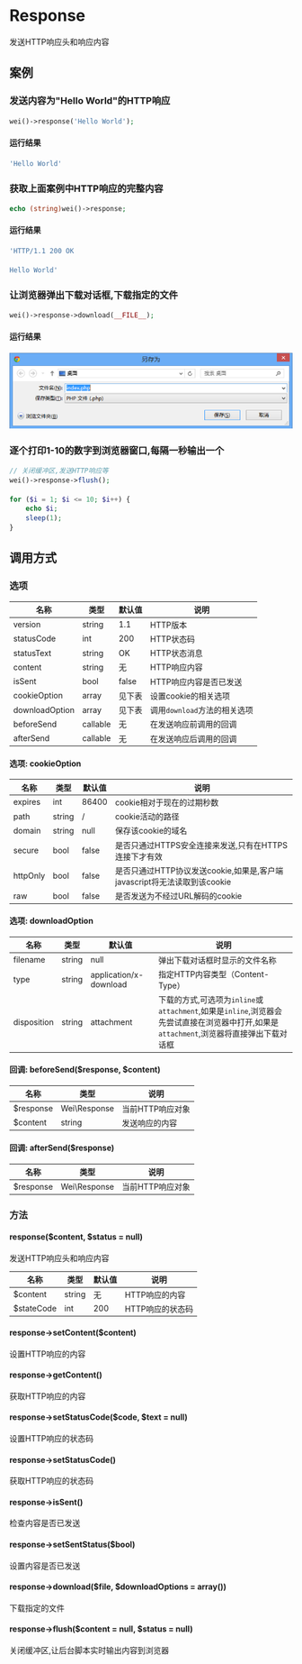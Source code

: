 Response
========

发送HTTP响应头和响应内容

案例
----

### 发送内容为"Hello World"的HTTP响应

```php
wei()->response('Hello World');
```

#### 运行结果

```php
'Hello World'
```

### 获取上面案例中HTTP响应的完整内容

```php
echo (string)wei()->response;
```

#### 运行结果

```php
'HTTP/1.1 200 OK

Hello World'
```

### 让浏览器弹出下载对话框,下载指定的文件

```php
wei()->response->download(__FILE__);
```

#### 运行结果

![弹出下载对话框](resources/download.png)

### 逐个打印1-10的数字到浏览器窗口,每隔一秒输出一个

```php
// 关闭缓冲区,发送HTTP响应等
wei()->response->flush();

for ($i = 1; $i <= 10; $i++) {
    echo $i;
    sleep(1);
}
```

调用方式
--------

### 选项

名称           | 类型      | 默认值    | 说明
---------------|-----------|-----------|------
version        | string    | 1.1       | HTTP版本
statusCode     | int       | 200       | HTTP状态码
statusText     | string    | OK        | HTTP状态消息
content        | string    | 无        | HTTP响应内容
isSent         | bool      | false     | HTTP响应内容是否已发送
cookieOption   | array     | 见下表    | 设置cookie的相关选项
downloadOption | array     | 见下表    | 调用`download`方法的相关选项
beforeSend     | callable  | 无        | 在发送响应前调用的回调
afterSend      | callable  | 无        | 在发送响应后调用的回调

#### 选项: cookieOption

名称      | 类型      | 默认值    | 说明
----------|-----------|-----------|------
expires   | int       | 86400     | cookie相对于现在的过期秒数
path      | string    | /         | cookie活动的路径
domain    | string    | null      | 保存该cookie的域名
secure    | bool      | false     | 是否只通过HTTPS安全连接来发送,只有在HTTPS连接下才有效
httpOnly  | bool      | false     | 是否只通过HTTP协议发送cookie,如果是,客户端javascript将无法读取到该cookie
raw       | bool      | false     | 是否发送为不经过URL解码的cookie

#### 选项: downloadOption

名称          | 类型   | 默认值                 | 说明
--------------|--------|------------------------|------
filename      | string | null                   | 弹出下载对话框时显示的文件名称
type          | string | application/x-download | 指定HTTP内容类型（Content-Type）
disposition   | string | attachment             | 下载的方式,可选项为`inline`或`attachment`,如果是`inline`,浏览器会先尝试直接在浏览器中打开,如果是`attachment`,浏览器将直接弹出下载对话框

#### 回调: beforeSend($response, $content)

名称        | 类型            | 说明
------------|-----------------|------
$response   | Wei\Response | 当前HTTP响应对象
$content    | string          | 发送响应的内容

#### 回调: afterSend($response)

名称        | 类型            | 说明
------------|-----------------|------
$response   | Wei\Response | 当前HTTP响应对象

### 方法

#### response($content, $status = null)
发送HTTP响应头和响应内容

名称          | 类型      | 默认值    | 说明
--------------|-----------|-----------|------
$content      | string    | 无        | HTTP响应的内容
$stateCode    | int       | 200       | HTTP响应的状态码

#### response->setContent($content)
设置HTTP响应的内容

#### response->getContent()
获取HTTP响应的内容

#### response->setStatusCode($code, $text = null)
设置HTTP响应的状态码

#### response->setStatusCode()
获取HTTP响应的状态码

#### response->isSent()
检查内容是否已发送

#### response->setSentStatus($bool)
设置内容是否已发送

#### response->download($file, $downloadOptions = array())
下载指定的文件

#### response->flush($content = null, $status = null)
关闭缓冲区,让后台脚本实时输出内容到浏览器
